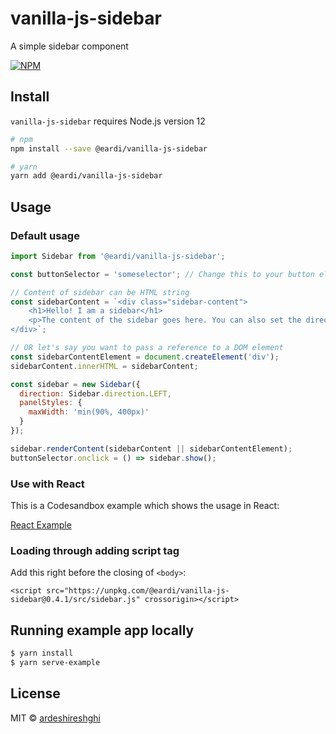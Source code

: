 # vanilla-js-sidebar

A simple sidebar component

[![NPM](https://img.shields.io/npm/v/@eardi/vanilla-js-sidebar.svg)](https://www.npmjs.com/package/@eardi/vanilla-js-sidebar)

## Install

`vanilla-js-sidebar` requires Node.js version 12

```bash
# npm
npm install --save @eardi/vanilla-js-sidebar

# yarn
yarn add @eardi/vanilla-js-sidebar
```

## Usage

### Default usage

```js
import Sidebar from '@eardi/vanilla-js-sidebar';

const buttonSelector = 'someselector'; // Change this to your button el

// Content of sidebar can be HTML string
const sidebarContent = `<div class="sidebar-content">
    <h1>Hello! I am a sidebar</h1>
    <p>The content of the sidebar goes here. You can also set the direction to show from TOP, BOTTOM, LEFT, or RIGHT.</p>
</div>`;

// OR let's say you want to pass a reference to a DOM element
const sidebarContentElement = document.createElement('div');
sidebarContent.innerHTML = sidebarContent;

const sidebar = new Sidebar({
  direction: Sidebar.direction.LEFT,
  panelStyles: {
    maxWidth: 'min(90%, 400px)'
  }
});

sidebar.renderContent(sidebarContent || sidebarContentElement);
buttonSelector.onclick = () => sidebar.show();
```

### Use with React

This is a Codesandbox example which shows the usage in React:

[React Example](https://codesandbox.io/s/sidebarreact-5gkv6r)

### Loading through adding script tag

Add this right before the closing of `<body>`:

`<script src="https://unpkg.com/@eardi/vanilla-js-sidebar@0.4.1/src/sidebar.js" crossorigin></script>`

## Running example app locally

```sh
$ yarn install
$ yarn serve-example
```

## License

MIT © [ardeshireshghi](https://github.com/ardeshireshghi)
